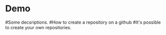 # Demo 

#Some decsriptions.
#How to create a repository on a github
#It's possible to create your own repositories.
